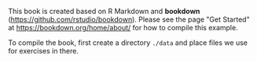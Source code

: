 This book is created based on R Markdown and **bookdown** (https://github.com/rstudio/bookdown). Please see the page "Get Started" at https://bookdown.org/home/about/ for how to compile this example.

To compile the book, first create a directory `./data` and place files we use for exercises in there.
